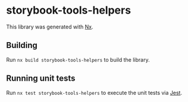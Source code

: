 # storybook-tools-helpers

This library was generated with [Nx](https://nx.dev).

## Building

Run `nx build storybook-tools-helpers` to build the library.

## Running unit tests

Run `nx test storybook-tools-helpers` to execute the unit tests via [Jest](https://jestjs.io).
